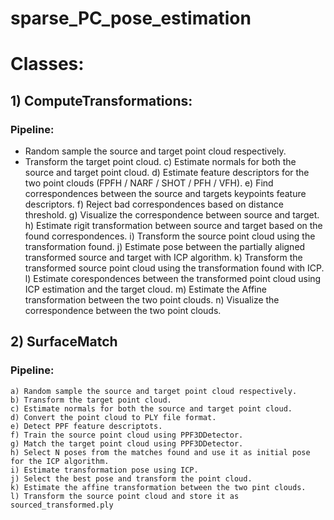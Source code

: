 # sparse_PC_pose_estimation

# Classes: 
## 1) ComputeTransformations:
### Pipeline:

* Random sample the source and target point cloud respectively.
* Transform the target point cloud.
c) Estimate normals for both the source and target point cloud.
d) Estimate feature descriptors for the two point clouds (FPFH / NARF / SHOT / PFH / VFH).
e) Find correspondences between the source and targets keypoints feature descriptors.
f) Reject bad correspondences based on distance threshold.
g) Visualize the correspondence between source and target. 
h) Estimate rigit transformation between source and target based on the found correspondences.
i) Transform the source point cloud using the transformation found.
j) Estimate pose between the partially aligned transformed source and target with ICP algorithm.
k) Transform the transformed source point cloud using the transformation found with ICP.
l) Estimate corespondences between the transformed point cloud using ICP estimation and the target cloud.
m) Estimate the Affine transformation between the two point clouds.
n) Visualize the correspondence between the two point clouds.


## 2) SurfaceMatch
### Pipeline:
```
a) Random sample the source and target point cloud respectively.
b) Transform the target point cloud.
c) Estimate normals for both the source and target point cloud.
d) Convert the point cloud to PLY file format.
e) Detect PPF feature descriptots.
f) Train the source point cloud using PPF3DDetector.
g) Match the target point cloud using PPF3DDetector.
h) Select N poses from the matches found and use it as initial pose for the ICP algorithm.
i) Estimate transformation pose using ICP.
j) Select the best pose and transform the point cloud.
k) Estimate the affine transformation between the two pint clouds.
l) Transform the source point cloud and store it as sourced_transformed.ply
```
